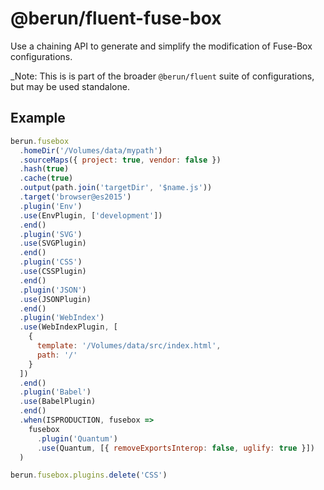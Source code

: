 # @berun/fluent-fuse-box

Use a chaining API to generate and simplify the modification of
Fuse-Box configurations.

\_Note: This is is part of the broader `@berun/fluent` suite of configurations, but may be used standalone.

## Example

```js
berun.fusebox
  .homeDir('/Volumes/data/mypath')
  .sourceMaps({ project: true, vendor: false })
  .hash(true)
  .cache(true)
  .output(path.join('targetDir', '$name.js'))
  .target('browser@es2015')
  .plugin('Env')
  .use(EnvPlugin, ['development'])
  .end()
  .plugin('SVG')
  .use(SVGPlugin)
  .end()
  .plugin('CSS')
  .use(CSSPlugin)
  .end()
  .plugin('JSON')
  .use(JSONPlugin)
  .end()
  .plugin('WebIndex')
  .use(WebIndexPlugin, [
    {
      template: '/Volumes/data/src/index.html',
      path: '/'
    }
  ])
  .end()
  .plugin('Babel')
  .use(BabelPlugin)
  .end()
  .when(ISPRODUCTION, fusebox =>
    fusebox
      .plugin('Quantum')
      .use(Quantum, [{ removeExportsInterop: false, uglify: true }])
  )

berun.fusebox.plugins.delete('CSS')
```
